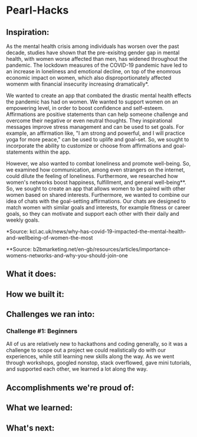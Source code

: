 # Pearl-Hacks

## Inspiration:
As the mental health crisis among individuals has worsen over the past decade, studies have shown that the pre-exisitng gender gap in mental health, with women worse affected than men, has widened throughout the pandemic. The lockdown measures of the COVID-19 pandemic have led to an increase in loneliness and emotional decline, on top of the enomrous economic impact on women, which also disproportionately affected womenm with financial insecurity increasing dramatically*.  

We wanted to create an app that combated the drastic mental health effects the pandemic has had on women. We wanted to support women on an empowering level, in order to boost confidence and self-esteem. Affirmations are positive statements than can help someone challenge and overcome their negative or even neutral thoughts. They inspirational messages improve stress management  and can be used to set goals. For example, an affirmation like, "I am strong and powerful, and I will practice yoga for more peace," can be used to uplife and goal-set. So, we sought to incorporate the ability to customize or choose from affirmations and goal-statements within the app. 

However, we also wanted to combat loneliness and promote well-being. So, we examined how communication, among even strangers on the internet, could dilute the feeling of loneliness. Furthermore, we researched how women's networks boost  happiness, fulfillment, and general well-being**. So, we sought to create an app that allows women to be paired with other women based on shared interests. Furthermore, we wanted to combine our idea of chats with the goal-setting affirmations. Our chats are designed to match women with similar goals and interests, for example fitness or career goals, so they can motivate and support each other with their daily and weekly goals.  

*Source: kcl.ac.uk/news/why-has-covid-19-impacted-the-mental-health-and-wellbeing-of-women-the-most

**Source: b2bmarketing.net/en-gb/resources/articles/importance-womens-networks-and-why-you-should-join-one

## What it does:

## How we built it:

## Challenges we ran into:
### Challenge #1: Beginners
All of us are relatively new to hackathons and coding generally, so it was a challenge to scope out a project we could realistically do with our experiences, while still learning new skills along the way. As we went through workshops, googled nonstop, stack overflowed, gave mini tutorials, and supported each other, we learned a lot along the way. 

## Accomplishments we're proud of:

## What we learned:

## What's next: